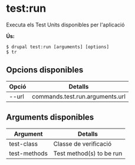 # test:run
Executa els Test Units disponibles per l'aplicació

**Ús:**
```
$ drupal test:run [arguments] [options]
$ tr  
```

## Opcions disponibles
Opció | Detalls
-------|-------------
--url | commands.test.run.arguments.url

## Arguments disponibles
Argument | Detalls
---------|-------------
test-class | Classe de verificació
test-methods | Test method(s) to be run
